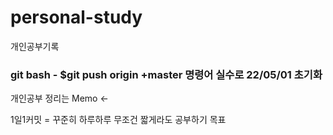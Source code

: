 # personal-study
개인공부기록

### git bash - $git push origin +master 명령어 실수로 22/05/01 초기화
개인공부 정리는 Memo <-

1일1커밋 = 꾸준히 하루하루 무조건 짧게라도 공부하기 목표
